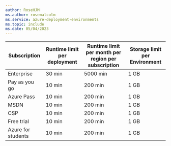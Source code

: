 ```yaml
---
author: RoseHJM
ms.author: rosemalcolm
ms.service: azure-deployment-environments
ms.topic: include
ms.date: 05/04/2023
---
```


|Subscription |Runtime limit per deployment​ |Runtime limit per month per region per subscription​ |Storage limit per Environment​ |
|---------------------|---------|----------|--------|
|Enterprise           | 30 min  | 5000 min |  1 GB  |
|Pay as you go        | 10 min  |  200 min |  1 GB  |
|Azure Pass           | 10 min  |  200 min |  1 GB  |
|MSDN                 | 10 min  |  200 min |  1 GB  |
|CSP                  | 10 min  |  200 min |  1 GB  |
|Free trial           | 10 min  |  200 min |  1 GB  |
|Azure for students   | 10 min  |  200 min |  1 GB  |